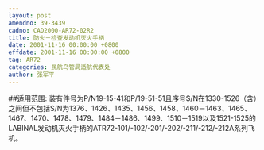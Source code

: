 ```yaml
---
layout: post
amendno: 39-3439
cadno: CAD2000-AR72-02R2
title: 防火－检查发动机灭火手柄
date: 2001-11-16 00:00:00 +0800
effdate: 2001-11-16 00:00:00 +0800
tag: AR72
categories: 民航乌管局适航代表处
author: 张军平
---
```


##适用范围:
装有件号为P/N19-15-41和P/19-51-51且序号S/N在1330-1526（含）之间但不包括S/N为1376、1426、1435、1456、1458、1460－1463、1465、1467、1470、1478、1479、1484－1486、1499、1510－1519以及1521-1525的LABINAL发动机灭火手柄的ATR72-101/-102/-201/-202/-211/-212/-212A系列飞机。

